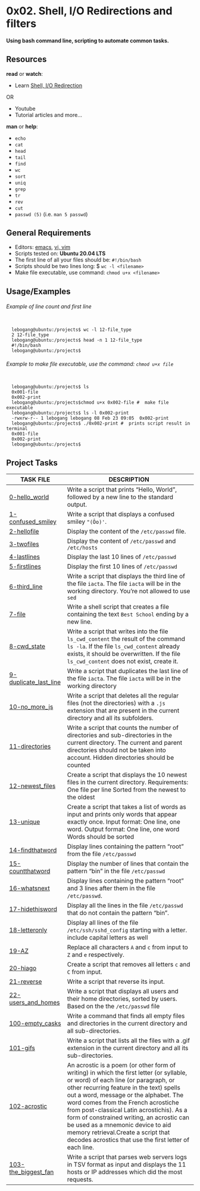 
# 0x02. Shell, I/O Redirections and filters

#### Using bash command line, scripting to automate common tasks.

## Resources

__read__ or __watch__:

- Learn [Shell, I/O Redirection](https://intranet.alxswe.com/rltoken/fGOQQXRKbvOcd1qLRxHzLQ)

OR  

- Youtube 
- Tutorial articles and more...

__man__ or __help__:

- `echo`
- `cat`
- `head`
- `tail`
- `find`
- `wc`
- `sort`
- `uniq`
- `grep`
- `tr`
- `rev`
- `cut`
- `passwd (5)` (i.e. `man 5 passwd`)

## General Requirements

- Editors: [emacs](https://www.gnu.org/software/emacs/), [vi, vim](https://www.vim.org/)
- Scripts tested on: __Ubuntu 20.04 LTS__
- The first line of all your files should be: `#!/bin/bash`
- Scripts should be two lines long: $ `wc -l <filename>`
- Make file executable, use command: `chmod u+x <filename>`

## Usage/Examples
###### *Example of line count and first line*

```

  lebogang@ubuntu:/projects$ wc -l 12-file_type 
  2 12-file_type
  lebogang@ubuntu:/projects$ head -n 1 12-file_type 
  #!/bin/bash
  lebogang@ubuntu:/projects$ 

```

###### *Example to make file executable, use the command: `chmod u+x file`*
```

  lebogang@ubuntu:/projects$ ls
  0x001-file
  0x002-print
  lebogang@ubuntu:/projects$chmod u+x 0x002-file #  make file executable
  lebogang@ubuntu:/projects$ ls -l 0x002-print
  -rwxrw-r-- 1 lebogang lebogang 08 Feb 23 09:05  0x002-print
  lebogang@ubuntu:/projects$ ./0x002-print #  prints script result in terminal
  0x001-file
  0x002-print
  lebogang@ubuntu:/projects$

```

## Project Tasks

| TASK FILE                      | DESCRIPTION      | 
|  -----------                   |  -----------     |
|[0-hello_world](https://github.com/lebogangolifant/alx-system_engineering-devops/blob/master/0x02-shell_redirections/0-hello_world)| Write a script that prints “Hello, World”, followed by a new line to the standard output.|
|[1-confused_smiley](https://github.com/lebogangolifant/alx-system_engineering-devops/blob/master/0x02-shell_redirections/1-confused_smiley)|Write a script that displays a confused smiley `"(Ôo)'`.|
|[2-hellofile](https://github.com/lebogangolifant/alx-system_engineering-devops/blob/master/0x02-shell_redirections/2-hellofile)|Display the content of the `/etc/passwd` file.|
|[3-twofiles](https://github.com/lebogangolifant/alx-system_engineering-devops/blob/master/0x02-shell_redirections/3-twofiles)|Display the content of `/etc/passwd` and `/etc/hosts`|
|[4-lastlines](https://github.com/lebogangolifant/alx-system_engineering-devops/blob/master/0x02-shell_redirections/4-lastlines)|Display the last 10 lines of `/etc/passwd`|
|[5-firstlines](https://github.com/lebogangolifant/alx-system_engineering-devops/blob/master/0x02-shell_redirections/5-firstlines)|Display the first 10 lines of `/etc/passwd`|
|[6-third_line](https://github.com/lebogangolifant/alx-system_engineering-devops/blob/master/0x02-shell_redirections/6-third_line)|Write a script that displays the third line of the file `iacta`. The file `iacta` will be in the working directory. You’re not allowed to use `sed`|
|[7-file]()|Write a shell script that creates a file containing the text `Best School` ending by a new line.|
|[8-cwd_state](https://github.com/lebogangolifant/alx-system_engineering-devops/blob/master/0x02-shell_redirections/8-cwd_state)|Write a script that writes into the file `ls_cwd_content` the result of the command `ls -la`. If the file `ls_cwd_content` already exists, it should be overwritten. If the file `ls_cwd_content` does not exist, create it.|
|[9-duplicate_last_line](https://github.com/lebogangolifant/alx-system_engineering-devops/blob/master/0x02-shell_redirections/9-duplicate_last_line)|Write a script that duplicates the last line of the file `iacta`. The file `iacta` will be in the working directory|
|[10-no_more_js](https://github.com/lebogangolifant/alx-system_engineering-devops/blob/master/0x02-shell_redirections/10-no_more_js)|Write a script that deletes all the regular files (not the directories) with a `.js` extension that are present in the current directory and all its subfolders.|
|[11-directories](https://github.com/lebogangolifant/alx-system_engineering-devops/blob/master/0x02-shell_redirections/11-directories)|Write a script that counts the number of directories and sub-directories in the current directory. The current and parent directories should not be taken into account. Hidden directories should be counted|
|[12-newest_files](https://github.com/lebogangolifant/alx-system_engineering-devops/blob/master/0x02-shell_redirections/12-newest_files)|Create a script that displays the 10 newest files in the current directory. Requirements: One file per line Sorted from the newest to the oldest|
|[13-unique](https://github.com/lebogangolifant/alx-system_engineering-devops/blob/master/0x02-shell_redirections/13-unique)|Create a script that takes a list of words as input and prints only words that appear exactly once. Input format: One line, one word. Output format: One line, one word Words should be sorted|
|[14-findthatword](https://github.com/lebogangolifant/alx-system_engineering-devops/blob/master/0x02-shell_redirections/14-findthatword)|Display lines containing the pattern “root” from the file `/etc/passwd`|
|[15-countthatword](https://github.com/lebogangolifant/alx-system_engineering-devops/blob/master/0x02-shell_redirections/15-countthatword)|Display the number of lines that contain the pattern “bin” in the file `/etc/passwd`|
|[16-whatsnext](https://github.com/lebogangolifant/alx-system_engineering-devops/blob/master/0x02-shell_redirections/16-whatsnext)|Display lines containing the pattern “root” and 3 lines after them in the file `/etc/passwd`.|
|[17-hidethisword](https://github.com/lebogangolifant/alx-system_engineering-devops/blob/master/0x02-shell_redirections/17-hidethisword)|Display all the lines in the file `/etc/passwd` that do not contain the pattern “bin”.|
|[18-letteronly](https://github.com/lebogangolifant/alx-system_engineering-devops/blob/master/0x02-shell_redirections/18-letteronly)|Display all lines of the file `/etc/ssh/sshd_config` starting with a letter. include capital letters as well|
|[19-AZ](https://github.com/lebogangolifant/alx-system_engineering-devops/blob/master/0x02-shell_redirections/19-AZ)|Replace all characters `A` and `c` from input to `Z` and `e` respectively.|
|[20-hiago](https://github.com/lebogangolifant/alx-system_engineering-devops/blob/master/0x02-shell_redirections/20-hiago)|Create a script that removes all letters `c` and `C` from input.|
|[21-reverse](https://github.com/lebogangolifant/alx-system_engineering-devops/blob/master/0x02-shell_redirections/21-reverse)|Write a script that reverse its input.|
|[22-users_and_homes](https://github.com/lebogangolifant/alx-system_engineering-devops/blob/master/0x02-shell_redirections/22-users_and_homes)|Write a script that displays all users and their home directories, sorted by users. Based on the the `/etc/passwd` file|
|[100-empty_casks](https://github.com/lebogangolifant/alx-system_engineering-devops/blob/master/0x02-shell_redirections/100-empty_casks)|Write a command that finds all empty files and directories in the current directory and all sub-directories.|
|[101-gifs](https://github.com/lebogangolifant/alx-system_engineering-devops/blob/master/0x02-shell_redirections/101-gifs)|Write a script that lists all the files with a .gif extension in the current directory and all its sub-directories.|
|[102-acrostic](https://github.com/lebogangolifant/alx-system_engineering-devops/blob/master/0x02-shell_redirections/102-acrostic)|An acrostic is a poem (or other form of writing) in which the first letter (or syllable, or word) of each line (or paragraph, or other recurring feature in the text) spells out a word, message or the alphabet. The word comes from the French acrostiche from post-classical Latin acrostichis). As a form of constrained writing, an acrostic can be used as a mnemonic device to aid memory retrieval.Create a script that decodes acrostics that use the first letter of each line.|
|[103-the_biggest_fan](https://github.com/lebogangolifant/alx-system_engineering-devops/blob/master/0x02-shell_redirections/103-the_biggest_fan)|Write a script that parses web servers logs in TSV format as input and displays the 11 hosts or IP addresses which did the most requests.|











